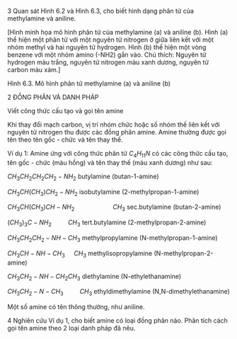 3 Quan sát Hình 6.2 và Hình 6.3, cho biết hình dạng phân tử của methylamine và aniline.

[Hình minh họa mô hình phân tử của methylamine (a) và aniline (b). Hình (a) thể hiện một phân tử với một nguyên tử nitrogen ở giữa liên kết với một nhóm methyl và hai nguyên tử hydrogen. Hình (b) thể hiện một vòng benzene với một nhóm amino (-NH2) gắn vào. Chú thích: Nguyên tử hydrogen màu trắng, nguyên tử nitrogen màu xanh dương, nguyên tử carbon màu xám.]

Hình 6.3. Mô hình phân tử methylamine (a) và aniline (b)

2 ĐỒNG PHÂN VÀ DANH PHÁP

Viết công thức cấu tạo và gọi tên amine

Khi thay đổi mạch carbon, vị trí nhóm chức hoặc số nhóm thế liên kết với nguyên tử nitrogen thu được các đồng phân amine. Amine thường được gọi tên theo tên gốc - chức và tên thay thế.

Ví dụ 1: Amine ứng với công thức phân tử $C_4H_{11}N$ có các công thức cấu tạo, tên gốc - chức (màu hồng) và tên thay thế (màu xanh dương) như sau:

$CH_3CH_2CH_2CH_2-NH_2$
butylamine
(butan-1-amine)

$CH_3CH(CH_3)CH_2-NH_2$
isobutylamine
(2-methylpropan-1-amine)

$CH_3CH(CH_3)CH-NH_2$
$\quad\quad\quad\quad\quad CH_3$
sec.butylamine
(butan-2-amine)

$(CH_3)_3C-NH_2$
$\quad\quad CH_3$
tert.butylamine
(2-methylpropan-2-amine)

$CH_3CH_2CH_2-NH-CH_3$
methylpropylamine
(N-methylpropan-1-amine)

$CH_3CH-NH-CH_3$
$\quad CH_3$
methylisopropylamine
(N-methylpropan-2-amine)

$CH_3CH_2-NH-CH_2CH_3$
diethylamine
(N-ethylethanamine)

$CH_3CH_2-N-CH_3$
$\quad\quad CH_3$
ethyldimethylamine
(N,N-dimethylethanamine)

Một số amine có tên thông thường, như aniline.

4 Nghiên cứu Ví dụ 1, cho biết amine có loại đồng phân nào. Phân tích cách gọi tên amine theo 2 loại danh pháp đã nêu.